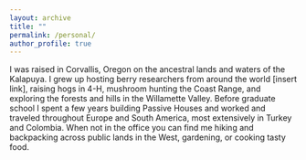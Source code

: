 ```yaml
---
layout: archive
title: ""
permalink: /personal/
author_profile: true
---
```


I was raised in Corvallis, Oregon on the ancestral lands and waters of the Kalapuya. I grew up hosting berry researchers from around the world [insert link], raising hogs in 4-H, mushroom hunting the Coast Range, and exploring the forests and hills in the Willamette Valley. Before graduate school I spent a few years building Passive Houses and worked and traveled throughout Europe and South America, most extensively in Turkey and Colombia. When not in the office you can find me hiking and backpacking across public lands in the West, gardening, or cooking tasty food.




<!--

ed
The paperwasdevelopedinGoletaandatUCSBwhicharelocatedonuncededIndigenousChumash
ancestral landsandwaters.PleaseconsiderfinanciallysupportingtheNorthernChumash’seffortstopreserve
their languageviatheiryttNorthernChumashNonprofitorfindoutwhoseancestrallandsandwatersyou
workandliveonat:https://native-land.ca/


**Teaching assistant**
**<font size="5">Graduate courses</font>**

**EDS241** Environmental Policy Evaluation (Master of Environmental Data Science, Bren School, 2022) 

**ESM204** Economics of Environmental Management (Master of Environmental Science & Management, Bren School, 2021)

**<font size="5">Undergraduate courses</font>**

**ES2** Introduction to Environmental Science (Environmental Studies, UCSB, 2021)

**ECON9** Principles of Economics (Department of Economics, UCSB, 2019)

**ECON10A** Intermediate Microeconomics (Department of Economics, UCSB, 2019)-->


